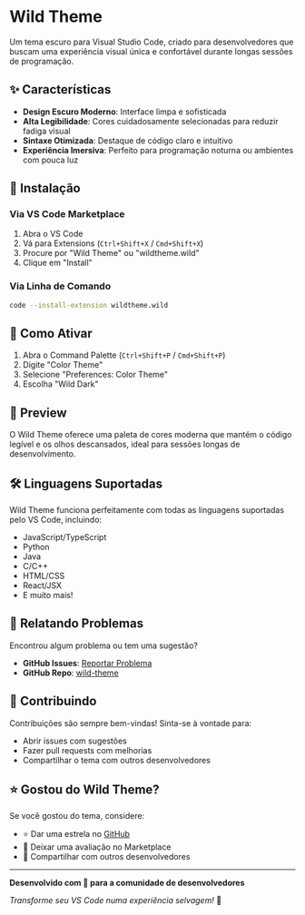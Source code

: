 # Wild Theme

Um tema escuro para Visual Studio Code, criado para desenvolvedores que buscam uma experiência visual única e confortável durante longas sessões de programação.

## ✨ Características

- **Design Escuro Moderno**: Interface limpa e sofisticada
- **Alta Legibilidade**: Cores cuidadosamente selecionadas para reduzir fadiga visual
- **Sintaxe Otimizada**: Destaque de código claro e intuitivo
- **Experiência Imersiva**: Perfeito para programação noturna ou ambientes com pouca luz

## 🚀 Instalação

### Via VS Code Marketplace
1. Abra o VS Code
2. Vá para Extensions (`Ctrl+Shift+X` / `Cmd+Shift+X`)
3. Procure por "Wild Theme" ou "wildtheme.wild"
4. Clique em "Install"

### Via Linha de Comando
```bash
code --install-extension wildtheme.wild
```

## 🎨 Como Ativar

1. Abra o Command Palette (`Ctrl+Shift+P` / `Cmd+Shift+P`)
2. Digite "Color Theme"
3. Selecione "Preferences: Color Theme"
4. Escolha "Wild Dark"

## 📸 Preview

O Wild Theme oferece uma paleta de cores moderna que mantém o código legível e os olhos descansados, ideal para sessões longas de desenvolvimento.

## 🛠️ Linguagens Suportadas

Wild Theme funciona perfeitamente com todas as linguagens suportadas pelo VS Code, incluindo:

- JavaScript/TypeScript
- Python
- Java
- C/C++
- HTML/CSS
- React/JSX
- E muito mais!

## 🐛 Relatando Problemas

Encontrou algum problema ou tem uma sugestão? 

- **GitHub Issues**: [Reportar Problema](https://github.com/joaoqueiroz-code/wild-theme/issues)
- **GitHub Repo**: [wild-theme](https://github.com/joaoqueiroz-code/wild-theme)

## 🙏 Contribuindo

Contribuições são sempre bem-vindas! Sinta-se à vontade para:

- Abrir issues com sugestões
- Fazer pull requests com melhorias
- Compartilhar o tema com outros desenvolvedores

## ⭐ Gostou do Wild Theme?

Se você gostou do tema, considere:
- ⭐ Dar uma estrela no [GitHub](https://github.com/joaoqueiroz-code/wild-theme)
- 📝 Deixar uma avaliação no Marketplace
- 📢 Compartilhar com outros desenvolvedores

---

**Desenvolvido com 🩶 para a comunidade de desenvolvedores**

*Transforme seu VS Code numa experiência selvagem!* 🐺

